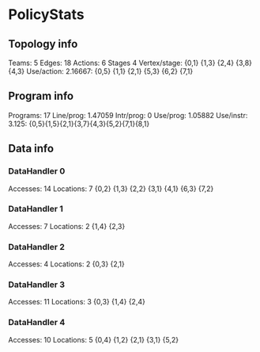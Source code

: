 # PolicyStats
## Topology info
Teams:		5
Edges:		18
Actions:	6
Stages		4
Vertex/stage:	{0,1} {1,3} {2,4} {3,8} {4,3} 
Use/action:	2.16667: {0,5} {1,1} {2,1} {5,3} {6,2} {7,1} 

## Program info
Programs:	17
Line/prog:	1.47059
Intr/prog:	0
Use/prog:	1.05882
Use/instr:	3.125: {0,5}{1,5}{2,1}{3,7}{4,3}{5,2}{7,1}{8,1}

## Data info

### DataHandler 0
Accesses:	14
Locations:	7
{0,2} {1,3} {2,2} {3,1} {4,1} {6,3} {7,2} 

### DataHandler 1
Accesses:	7
Locations:	2
{1,4} {2,3} 

### DataHandler 2
Accesses:	4
Locations:	2
{0,3} {2,1} 

### DataHandler 3
Accesses:	11
Locations:	3
{0,3} {1,4} {2,4} 

### DataHandler 4
Accesses:	10
Locations:	5
{0,4} {1,2} {2,1} {3,1} {5,2} 